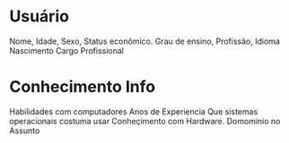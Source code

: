 # Usuário
Nome, Idade, Sexo, Status econômico.
Grau de ensino, Profissão, Idioma
Nascimento Cargo Profissional

# Conhecimento Info
Habilidades com computadores Anos de Experiencia
Que sistemas operacionais costuma usar 
Conheçimento com Hardware.
Domominio no Assunto
